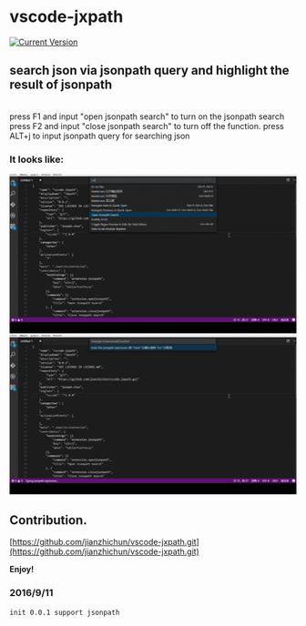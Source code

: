 # vscode-jxpath

[![Current Version](http://vsmarketplacebadge.apphb.com/version/joseph-chun.vscode-jxpath.svg)](https://marketplace.visualstudio.com/items?itemName=joseph-chun.vscode-jxpath)
## search json via jsonpath query and highlight the result of jsonpath 
<br />
press F1 and input "open jsonpath search" to turn on the jsonpath search
press F2 and input "close jsonpath search" to turn off the function. 
press ALT+j to input jsonpath query for searching json<br />

### It looks like:

![](https://raw.githubusercontent.com/jianzhichun/vscode-jxpath/master/img/jxpath_show1.gif)
![](https://raw.githubusercontent.com/jianzhichun/vscode-jxpath/master/img/jxpath_show2.gif)


## Contribution.

[https://github.com/jianzhichun/vscode-jxpath.git](https://github.com/jianzhichun/vscode-jxpath.git)


**Enjoy!**

### 2016/9/11
    init 0.0.1 support jsonpath

